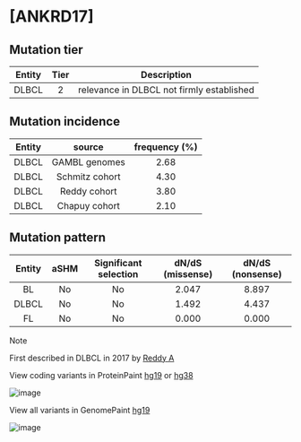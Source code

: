 # [ANKRD17]

## Mutation tier

|Entity|Tier|Description                              |
|:------:|:----:|-----------------------------------------|
|DLBCL |2   |relevance in DLBCL not firmly established|
## Mutation incidence

|Entity|source        |frequency (%)|
|:------:|:--------------:|:-------------:|
|DLBCL |GAMBL genomes |2.68         |
|DLBCL |Schmitz cohort|4.30         |
|DLBCL |Reddy cohort  |3.80         |
|DLBCL |Chapuy cohort |2.10         |

## Mutation pattern

|Entity|aSHM|Significant selection|dN/dS (missense)|dN/dS (nonsense)|
|:------:|:----:|:---------------------:|:----------------:|:----------------:|
|BL    |No  |No                   |2.047           |8.897           |
|DLBCL |No  |No                   |1.492           |4.437           |
|FL    |No  |No                   |0.000           |0.000           |


> [!NOTE]
> First described in DLBCL in 2017 by [Reddy A](https://pubmed.ncbi.nlm.nih.gov/28985567)

View coding variants in ProteinPaint [hg19](https://www.bcgsc.ca/downloads/morinlab/GAMBL/test/genes/ANKRD17_protein.html)  or [hg38](https://www.bcgsc.ca/downloads/morinlab/GAMBL/test/genes/ANKRD17_protein_hg38.html)

![image](../../images/proteinpaint/ANKRD17_NM_032217.svg)

View all variants in GenomePaint [hg19](https://www.bcgsc.ca/downloads/morinlab/GAMBL/test/genes/ANKRD17.html)

![image](../../images/proteinpaint/ANKRD17.svg)
